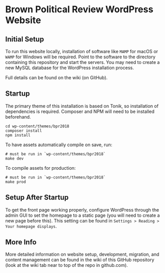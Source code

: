 # Brown Political Review WordPress Website

## Initial Setup

To run this website locally, installation of software like `MAMP` for macOS or `WAMP` for Windows will be required. Point to the software to the directory containing this repository and start the servers. You may need to create a new MySQL database for the WordPress installation process.

Full details can be found on the wiki (on GitHub).

## Startup

The primary theme of this installation is based on Tonik, so installation of dependencies is required. Composer and NPM will need to be installed beforehand.

```
cd wp-content/themes/bpr2018
composer install
npm install
```

To have assets automatically compile on save, run:
```
# must be run in `wp-content/themes/bpr2018`
make dev
```

To compile assets for production:
```
# must be run in `wp-content/themes/bpr2018`
make prod
```

## Setup After Startup

To get the front page working properly, configure WordPress through the admin GUI to set the homepage to a static page (you will need to create a new page before this). This setting can be found in `Settings > Reading > Your homepage displays`.

## More Info

More detailed information on website setup, development, migration, and content management can be found in the wiki of this GitHub repository (look at the wiki tab near to top of the repo in github.com).

